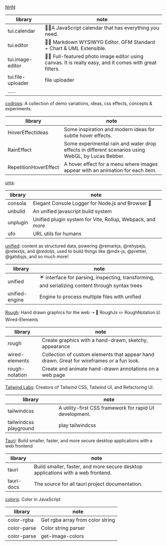 [NHN](https://github.com/NHN): 

|  library   | note  |
|  ---  | --- |
|   tui.calendar    |  🍞📅A JavaScript calendar that has everything you need.   |
|   tui.editor     |  🍞📝 Markdown WYSIWYG Editor. GFM Standard + Chart & UML Extensible.   |
|   tui.image-editor   |  🍞🎨 Full-featured photo image editor using canvas. It is really easy, and it comes with great filters.   |
|   tui.file-uploader    |  file uploader   |
|   ......|

[codrops](https://github.com/orgs/codrops/repositories): A collection of demo variations, ideas, css effects, concepts & experiments.

|  library   | note  |
|  ---  | --- |
|   HoverEffectIdeas    |  Some inspiration and modern ideas for subtle hover effects.   |
|   RainEffect    |  Some experimental rain and water drop effects in different scenarios using WebGL, by Lucas Bebber.   |
|   RepetitionHoverEffect     |  A hover effect for a menu where images appear with an animation for each item.   |

[unjs](https://github.com/unjs): 

|  library   | note  |
|  ---  | --- |
|   consola     |  Elegant Console Logger for Node.js and Browser 🐨   |
|   unbuild     |  An unified javascript build system   |
|   unplugin     |  Unified plugin system for Vite, Rollup, Webpack, and more   |
|   ufo     |  URL utils for humans   |

[unified](https://github.com/unified): content as structured data, powering @remarkjs, @rehypejs, @retextjs, and @redotjs, used to build things like @mdx-js, @prettier, @gatsbyjs, and so much more!

|  library   | note  |
|  ---  | --- |
|   unified     |  ☔️ interface for parsing, inspecting, transforming, and serializing content through syntax trees   |
|   unified-engine     |  Engine to process multiple files with unified   |

[Rough](https://github.com/rough-stuff): Hand drawn graphics for the web ⇢ 🎨 RoughJs ✏️ RoughNotation ☑️ Wired-Elements

|  library   | note  |
|  ---  | --- |
|    rough    |  Create graphics with a hand-drawn, sketchy, appearance   |
|    wired-elements     |  Collection of custom elements that appear hand drawn. Great for wireframes or a fun look.   |
|    rough-notation     |  Create and animate hand-drawn annotations on a web page   |

[Tailwind Labs](https://github.com/tailwindlabs): Creators of Tailwind CSS, Tailwind UI, and Refactoring UI.


|  library   | note  |
|  ---  | --- |
|   tailwindcss    |  A utility-first CSS framework for rapid UI development.   |
|   tailwindcss playground    |  play tailwindcss   |

[Tauri](https://github.com/tauri-apps): Build smaller, faster, and more secure desktop applications with a web frontend

|  library   | note  |
|  ---  | --- |
|    tauri     |  Build smaller, faster, and more secure desktop applications with a web frontend.   |
|   tauri-docs     |  The source for all tauri project documentation.   |

[colorjs](https://github.com/colorjs): Color in JavaScript


|  library   | note  |
|  ---  | --- |
|    color-rgba     |  Get rgba array from color string  |
|   color-parse      |  Color string parser   |
|   color-parse      |  get-image-colors  |